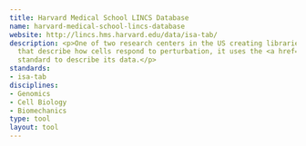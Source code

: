 ```yaml
---
title: Harvard Medical School LINCS Database
name: harvard-medical-school-lincs-database
website: http://lincs.hms.harvard.edu/data/isa-tab/
description: <p>One of two research centers in the US creating libraries of signatures
  that describe how cells respond to perturbation, it uses the <a href="http://www.dcc.ac.uk/resources/metadata-standards/isa-tab">ISA-TAB</a>
  standard to describe its data.</p>
standards:
- isa-tab
disciplines:
- Genomics
- Cell Biology
- Biomechanics
type: tool
layout: tool
---
```


